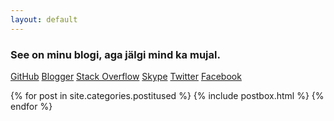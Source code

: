 ```yaml
---
layout: default
---
```

<link rel="stylesheet" href="css/webicons.css"/>
<div class="hero-unit">
  <h3>See on minu blogi, aga jälgi mind ka mujal.</h3>
  
  <p class="ikoonid">
    <a class="webicon github" href="https://github.com/Raidok" >GitHub</a>
    <a class="webicon blogger" href="http://raidok.blogspot.com">Blogger</a>
    <a class="webicon stackoverflow" href="http://stackoverflow.com/users/767678/raidok">Stack Overflow</a>
    <a class="webicon skype" href="skype:raido.kalbre?userinfo">Skype</a>
    <a class="webicon twitter" href="https://twitter.com/raidohh">Twitter</a>
    <a class="webicon facebook" href="#" onclick="alert('haha, nali')">Facebook</a>
  </p>
</div>

{% for post in site.categories.postitused %}
  {% include postbox.html %}
{% endfor %}

